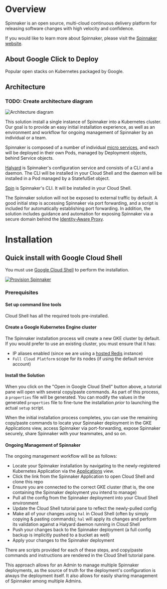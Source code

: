 # Overview

Spinnaker is an open source, multi-cloud continuous delivery platform for
releasing software changes with high velocity and confidence.

If you would like to learn more about Spinnaker, please visit the
[Spinnaker website](https://spinnaker.io/).

## About Google Click to Deploy

Popular open stacks on Kubernetes packaged by Google.

## Architecture

### TODO: Create architecture diagram

![Architecture diagram](resources/spinnaker-k8s-app-architecture.png)

This solution install a single instance of Spinnaker into a Kubernetes cluster.
Our goal is to provide an easy initial installation experience, as well as an
environment and workflow for ongoing management of Spinnaker by an individual
or a team.

Spinnaker is composed of a number of individual
[micro services](https://www.spinnaker.io/reference/architecture/), and each
will be deployed in their own Pods, managed by Deployment objects, behind
Service objects.

[Halyard](https://www.spinnaker.io/reference/halyard/) is Spinnaker's
configuration service and consists of a CLI and a daemon. The CLI will be
installed in your Cloud Shell and the daemon will be installed in a Pod managed
by a StatefulSet object.

[Spin](https://www.spinnaker.io/guides/spin/app/) is Spinnaker's CLI. It will
be installed in your Cloud Shell.

The Spinnaker solution will not be exposed to external traffic by default.
A good initial step is accessing Spinnaker via port forwarding, and a script is
included for automatically establishing port forwarding. In addition, the
solution includes guidance and automation for exposing Spinnaker via a secure
domain behind the [Identity-Aware Proxy](https://cloud.google.com/iap/).

# Installation

## Quick install with Google Cloud Shell

You must use [Google Cloud Shell](https://cloud.google.com/shell/) to perform the installation.

[![Provision Spinnaker](https://gstatic.com/cloudssh/images/open-btn.png)](https://console.cloud.google.com/cloudshell/editor?cloudshell_git_repo=https://github.com/duftler/scratch.git&cloudshell_working_dir=scripts/install&cloudshell_tutorial=provision-spinnaker.md)

### Prerequisites

#### Set up command line tools

Cloud Shell has all the required tools pre-installed.

#### Create a Google Kubernetes Engine cluster

The Spinnaker installation process will create a new GKE cluster by default. If
you would prefer to use an existing cluster, you must ensure that it has:
* IP aliases enabled (since we are using a
[hosted Redis](https://cloud.google.com/memorystore/) instance)
* `Full Cloud Platform` scope for its nodes (if using the default service account)

#### Install the Solution

When you click on the "Open in Google Cloud Shell" button above, a tutorial
pane will open with several copy/paste commands. As part of this process, a
`properties` file will be generated. You can modify the values in the generated
`properties` file to fine-tune the installation _prior_ to launching the actual
`setup` script.

When the initial installation process completes, you can use the remaining
copy/paste commands to locate your Spinnaker deployment in the GKE Applications
view, access Spinnaker via port-forwarding, expose Spinnaker securely, share
Spinnaker with your teammates, and so on.

#### Ongoing Management of Spinnaker

The ongoing management workflow will be as follows:

* Locate your Spinnaker installation by navigating to the newly-registered
Kubernetes Application via the
[Applications](https://console.developers.google.com/kubernetes/application?project=_)
view.
* Click the link from the Spinnaker Application to open Cloud Shell and clone
this repo
* Ensure you are connected to the correct GKE cluster (that is, the one
containing the Spinnaker deployment you intend to manage)
* Pull all the config from the Spinnaker deployment into your Cloud Shell
environment
* Update the Cloud Shell tutorial pane to reflect the newly-pulled config
* Make all of your changes using `hal` in Cloud Shell (often by simply
copying & pasting commands); `hal` will apply its changes and perform its
validation against a Halyard daemon running in Cloud Shell
* Push your changes back to the Spinnaker deployment (a full config backup is
implicitly pushed to a bucket as well)
* Apply your changes to the Spinnaker deployment

There are scripts provided for each of these steps, and copy/paste commands and
instructions are rendered in the Cloud Shell tutorial pane.

This approach allows for an Admin to manage multiple Spinnaker deployments, as
the source of truth for the deployment's configuration is always the deployment
itself. It also allows for easily sharing management of Spinnaker among
multiple Admins.
